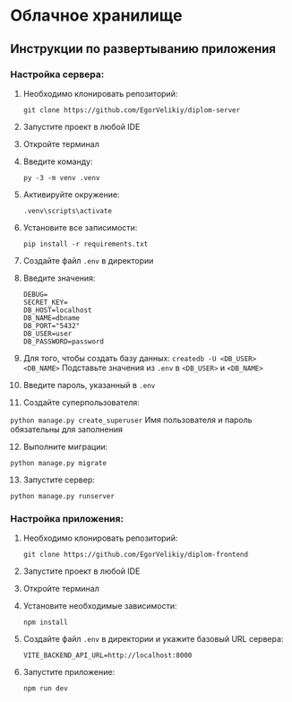 # Облачное хранилище  

## Инструкции по развертыванию приложения  

### Настройка сервера:


1. Необходимо клонировать репозиторий:
   
   `git clone https://github.com/EgorVelikiy/diplom-server`  

2. Запустите проект в любой IDE
3. Откройте терминал
4. Введите команду:
   
   `py -3 -m venv .venv`

5. Активируйте окружение:
   
   `.venv\scripts\activate`

6. Установите все записимости:
   
   `pip install -r requirements.txt`

7. Создайте файл `.env` в директории
8. Введите значения:
   ```
   DEBUG=
   SECRET_KEY=
   DB_HOST=localhost
   DB_NAME=dbname
   DB_PORT="5432"
   DB_USER=user
   DB_PASSWORD=password
   ```
9.  Для того, чтобы создать базу данных:
   `createdb -U <DB_USER> <DB_NAME>`
   Подставьте значения из `.env` в `<DB_USER>` и `<DB_NAME>`
10. Введите пароль, указанный в `.env`
11. Создайте суперпользователя:
    
   `python manage.py create_superuser`
   Имя пользователя и пароль обязательны для заполнения

12. Выполните миграции:
    
   `python manage.py migrate`

13. Запустите сервер:
    
   `python manage.py runserver`

### Настройка приложения:

1. Необходимо клонировать репозиторий:
   
   `git clone https://github.com/EgorVelikiy/diplom-frontend`

2. Запустите проект в любой IDE
3. Откройте терминал
4. Установите необходимые зависимости:
   
   `npm install`

5. Создайте файл `.env` в директории и укажите базовый URL сервера:
   
   `VITE_BACKEND_API_URL=http://localhost:8000`

6. Запустите приложение:
   
   `npm run dev`
